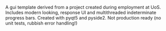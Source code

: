 A gui template derived from a project created during employment at UoS. Includes modern looking, response UI and multithreaded indeterminate progress bars. Created with pyqt5 and pyside2. Not production ready (no unit tests, rubbish error handling!)
